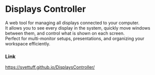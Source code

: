# Displays Controller

A web tool for managing all displays connected to your computer.  
It allows you to see every display in the system, quickly move windows between them, and control what is shown on each screen.  
Perfect for multi-monitor setups, presentations, and organizing your workspace efficiently.

### Link

https://svettuff.github.io/DisplaysController/